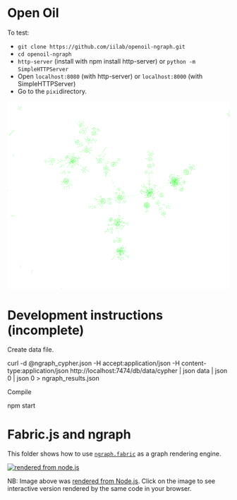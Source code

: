 # Open Oil

To test:
  - ```git clone https://github.com/iilab/openoil-ngraph.git```
  - ```cd openoil-ngraph```
  - ```http-server``` (install with npm install http-server) or ```python -m SimpleHTTPServer```
  - Open ```localhost:8080``` (with http-server) or ```localhost:8000``` (with SimpleHTTPServer)
  - Go to the ```pixi```directory.

![](screenshot.png)

# Development instructions (incomplete)

Create data file.

curl -d @ngraph_cypher.json -H accept:application/json -H content-type:application/json http://localhost:7474/db/data/cypher | json data | json 0 | json 0 > ngraph_results.json 

Compile

npm start

# Fabric.js and ngraph

This folder shows how to use [`ngraph.fabric`](https://github.com/anvaka/ngraph.fabric) as
a graph rendering engine.

[![rendered from node.js](https://raw2.github.com/anvaka/ngraph.fabric/master/example/node.js/outGraph.png)](http://anvaka.github.io/ngraph/examples/fabric.js/Node%20and%20Browser/index.html)

NB: Image above was [rendered from Node.js](https://github.com/anvaka/ngraph/tree/master/examples/fabric.js/Node%20and%20Browser).
Click on the image to see interactive version rendered by the same code in your browser.

